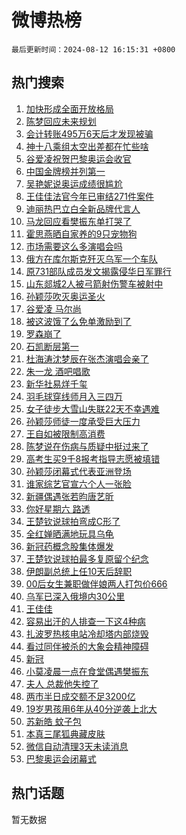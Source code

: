 # 微博热榜

`最后更新时间：2024-08-12 16:15:31 +0800`

## 热门搜索

1. [加快形成全面开放格局](https://m.weibo.cn/search?containerid=100103type%3D1%26t%3D10%26q%3D%23%E5%8A%A0%E5%BF%AB%E5%BD%A2%E6%88%90%E5%85%A8%E9%9D%A2%E5%BC%80%E6%94%BE%E6%A0%BC%E5%B1%80%23&stream_entry_id=51&isnewpage=1&extparam=seat%3D1%26stream_entry_id%3D51%26c_type%3D51%26dgr%3D0%26cate%3D10103%26q%3D%2523%25E5%258A%25A0%25E5%25BF%25AB%25E5%25BD%25A2%25E6%2588%2590%25E5%2585%25A8%25E9%259D%25A2%25E5%25BC%2580%25E6%2594%25BE%25E6%25A0%25BC%25E5%25B1%2580%2523%26pos%3D0%26filter_type%3Drealtimehot%26display_time%3D1723450530%26pre_seqid%3D1723450530244022821201)
1. [陈梦回应未来规划](https://m.weibo.cn/search?containerid=100103type%3D1%26t%3D10%26q%3D%23%E9%99%88%E6%A2%A6%E5%9B%9E%E5%BA%94%E6%9C%AA%E6%9D%A5%E8%A7%84%E5%88%92%23&stream_entry_id=31&isnewpage=1&extparam=seat%3D1%26stream_entry_id%3D31%26band_rank%3D1%26dgr%3D0%26realpos%3D1%26pos%3D0%26filter_type%3Drealtimehot%26c_type%3D31%26lcate%3D5001%26q%3D%2523%25E9%2599%2588%25E6%25A2%25A6%25E5%259B%259E%25E5%25BA%2594%25E6%259C%25AA%25E6%259D%25A5%25E8%25A7%2584%25E5%2588%2592%2523%26cate%3D5001%26flag%3D2%26display_time%3D1723450530%26pre_seqid%3D1723450530244022821201)
1. [会计转账495万6天后才发现被骗](https://m.weibo.cn/search?containerid=100103type%3D1%26t%3D10%26q%3D%23%E4%BC%9A%E8%AE%A1%E8%BD%AC%E8%B4%A6495%E4%B8%876%E5%A4%A9%E5%90%8E%E6%89%8D%E5%8F%91%E7%8E%B0%E8%A2%AB%E9%AA%97%23&stream_entry_id=31&isnewpage=1&extparam=seat%3D1%26stream_entry_id%3D31%26band_rank%3D2%26dgr%3D0%26realpos%3D2%26pos%3D1%26filter_type%3Drealtimehot%26c_type%3D31%26lcate%3D5001%26q%3D%2523%25E4%25BC%259A%25E8%25AE%25A1%25E8%25BD%25AC%25E8%25B4%25A6495%25E4%25B8%25876%25E5%25A4%25A9%25E5%2590%258E%25E6%2589%258D%25E5%258F%2591%25E7%258E%25B0%25E8%25A2%25AB%25E9%25AA%2597%2523%26cate%3D5001%26flag%3D2%26display_time%3D1723450530%26pre_seqid%3D1723450530244022821201)
1. [神十八乘组太空出差都在忙些啥](https://m.weibo.cn/search?containerid=100103type%3D1%26t%3D10%26q%3D%23%E7%A5%9E%E5%8D%81%E5%85%AB%E4%B9%98%E7%BB%84%E5%A4%AA%E7%A9%BA%E5%87%BA%E5%B7%AE%E9%83%BD%E5%9C%A8%E5%BF%99%E4%BA%9B%E5%95%A5%23&stream_entry_id=31&isnewpage=1&extparam=seat%3D1%26stream_entry_id%3D31%26band_rank%3D3%26dgr%3D0%26realpos%3D3%26pos%3D2%26filter_type%3Drealtimehot%26c_type%3D31%26lcate%3D5001%26q%3D%2523%25E7%25A5%259E%25E5%258D%2581%25E5%2585%25AB%25E4%25B9%2598%25E7%25BB%2584%25E5%25A4%25AA%25E7%25A9%25BA%25E5%2587%25BA%25E5%25B7%25AE%25E9%2583%25BD%25E5%259C%25A8%25E5%25BF%2599%25E4%25BA%259B%25E5%2595%25A5%2523%26cate%3D5001%26flag%3D0%26display_time%3D1723450530%26pre_seqid%3D1723450530244022821201)
1. [谷爱凌祝贺巴黎奥运会收官](https://m.weibo.cn/search?containerid=100103type%3D1%26t%3D10%26q%3D%23%E8%B0%B7%E7%88%B1%E5%87%8C%E7%A5%9D%E8%B4%BA%E5%B7%B4%E9%BB%8E%E5%A5%A5%E8%BF%90%E4%BC%9A%E6%94%B6%E5%AE%98%23&stream_entry_id=31&isnewpage=1&extparam=seat%3D1%26stream_entry_id%3D31%26band_rank%3D4%26dgr%3D0%26adid%3D249777%26pos%3D3%26filter_type%3Drealtimehot%26c_type%3D31%26topic_ad%3D1%26cate%3D5001%26is_ad_pos%3D1%26q%3D%2523%25E8%25B0%25B7%25E7%2588%25B1%25E5%2587%258C%25E7%25A5%259D%25E8%25B4%25BA%25E5%25B7%25B4%25E9%25BB%258E%25E5%25A5%25A5%25E8%25BF%2590%25E4%25BC%259A%25E6%2594%25B6%25E5%25AE%2598%2523%26lcate%3D5001%26display_time%3D1723450530%26pre_seqid%3D1723450530244022821201)
1. [中国金牌榜并列第一](https://m.weibo.cn/search?containerid=100103type%3D1%26t%3D10%26q%3D%23%E4%B8%AD%E5%9B%BD%E9%87%91%E7%89%8C%E6%A6%9C%E5%B9%B6%E5%88%97%E7%AC%AC%E4%B8%80%23&stream_entry_id=31&isnewpage=1&extparam=seat%3D1%26stream_entry_id%3D31%26band_rank%3D4%26dgr%3D0%26realpos%3D4%26pos%3D4%26filter_type%3Drealtimehot%26c_type%3D31%26lcate%3D5001%26q%3D%2523%25E4%25B8%25AD%25E5%259B%25BD%25E9%2587%2591%25E7%2589%258C%25E6%25A6%259C%25E5%25B9%25B6%25E5%2588%2597%25E7%25AC%25AC%25E4%25B8%2580%2523%26cate%3D5001%26flag%3D16%26display_time%3D1723450530%26pre_seqid%3D1723450530244022821201)
1. [吴艳妮说奥运成绩很尴尬](https://m.weibo.cn/search?containerid=100103type%3D1%26t%3D10%26q%3D%23%E5%90%B4%E8%89%B3%E5%A6%AE%E8%AF%B4%E5%A5%A5%E8%BF%90%E6%88%90%E7%BB%A9%E5%BE%88%E5%B0%B4%E5%B0%AC%23&stream_entry_id=31&isnewpage=1&extparam=seat%3D1%26stream_entry_id%3D31%26band_rank%3D5%26dgr%3D0%26realpos%3D5%26pos%3D5%26filter_type%3Drealtimehot%26c_type%3D31%26lcate%3D5001%26q%3D%2523%25E5%2590%25B4%25E8%2589%25B3%25E5%25A6%25AE%25E8%25AF%25B4%25E5%25A5%25A5%25E8%25BF%2590%25E6%2588%2590%25E7%25BB%25A9%25E5%25BE%2588%25E5%25B0%25B4%25E5%25B0%25AC%2523%26cate%3D5001%26flag%3D2%26display_time%3D1723450530%26pre_seqid%3D1723450530244022821201)
1. [王佳佳法官今年已审结271件案件](https://m.weibo.cn/search?containerid=100103type%3D1%26t%3D10%26q%3D%23%E7%8E%8B%E4%BD%B3%E4%BD%B3%E6%B3%95%E5%AE%98%E4%BB%8A%E5%B9%B4%E5%B7%B2%E5%AE%A1%E7%BB%93271%E4%BB%B6%E6%A1%88%E4%BB%B6%23&stream_entry_id=31&isnewpage=1&extparam=seat%3D1%26stream_entry_id%3D31%26band_rank%3D6%26dgr%3D0%26realpos%3D6%26pos%3D6%26filter_type%3Drealtimehot%26c_type%3D31%26lcate%3D5001%26q%3D%2523%25E7%258E%258B%25E4%25BD%25B3%25E4%25BD%25B3%25E6%25B3%2595%25E5%25AE%2598%25E4%25BB%258A%25E5%25B9%25B4%25E5%25B7%25B2%25E5%25AE%25A1%25E7%25BB%2593271%25E4%25BB%25B6%25E6%25A1%2588%25E4%25BB%25B6%2523%26cate%3D5001%26flag%3D1%26display_time%3D1723450530%26pre_seqid%3D1723450530244022821201)
1. [迪丽热巴立白全新品牌代言人](https://m.weibo.cn/search?containerid=100103type%3D1%26t%3D10%26q%3D%23%E8%BF%AA%E4%B8%BD%E7%83%AD%E5%B7%B4%E7%AB%8B%E7%99%BD%E5%85%A8%E6%96%B0%E5%93%81%E7%89%8C%E4%BB%A3%E8%A8%80%E4%BA%BA%23&stream_entry_id=31&isnewpage=1&extparam=seat%3D1%26stream_entry_id%3D31%26band_rank%3D7%26dgr%3D0%26adid%3D249956%26pos%3D7%26filter_type%3Drealtimehot%26c_type%3D31%26topic_ad%3D1%26cate%3D5001%26is_ad_pos%3D1%26q%3D%2523%25E8%25BF%25AA%25E4%25B8%25BD%25E7%2583%25AD%25E5%25B7%25B4%25E7%25AB%258B%25E7%2599%25BD%25E5%2585%25A8%25E6%2596%25B0%25E5%2593%2581%25E7%2589%258C%25E4%25BB%25A3%25E8%25A8%2580%25E4%25BA%25BA%2523%26lcate%3D5001%26display_time%3D1723450530%26pre_seqid%3D1723450530244022821201)
1. [马龙回应看樊振东单打哭了](https://m.weibo.cn/search?containerid=100103type%3D1%26t%3D10%26q%3D%23%E9%A9%AC%E9%BE%99%E5%9B%9E%E5%BA%94%E7%9C%8B%E6%A8%8A%E6%8C%AF%E4%B8%9C%E5%8D%95%E6%89%93%E5%93%AD%E4%BA%86%23&stream_entry_id=31&isnewpage=1&extparam=seat%3D1%26stream_entry_id%3D31%26band_rank%3D7%26dgr%3D0%26realpos%3D7%26pos%3D8%26filter_type%3Drealtimehot%26c_type%3D31%26lcate%3D5001%26q%3D%2523%25E9%25A9%25AC%25E9%25BE%2599%25E5%259B%259E%25E5%25BA%2594%25E7%259C%258B%25E6%25A8%258A%25E6%258C%25AF%25E4%25B8%259C%25E5%258D%2595%25E6%2589%2593%25E5%2593%25AD%25E4%25BA%2586%2523%26cate%3D5001%26flag%3D1%26display_time%3D1723450530%26pre_seqid%3D1723450530244022821201)
1. [霍思燕晒自家养的9只宠物狗](https://m.weibo.cn/search?containerid=100103type%3D1%26t%3D10%26q%3D%23%E9%9C%8D%E6%80%9D%E7%87%95%E6%99%92%E8%87%AA%E5%AE%B6%E5%85%BB%E7%9A%849%E5%8F%AA%E5%AE%A0%E7%89%A9%E7%8B%97%23&stream_entry_id=31&isnewpage=1&extparam=seat%3D1%26stream_entry_id%3D31%26band_rank%3D8%26dgr%3D0%26realpos%3D8%26pos%3D9%26filter_type%3Drealtimehot%26c_type%3D31%26lcate%3D5001%26q%3D%2523%25E9%259C%258D%25E6%2580%259D%25E7%2587%2595%25E6%2599%2592%25E8%2587%25AA%25E5%25AE%25B6%25E5%2585%25BB%25E7%259A%25849%25E5%258F%25AA%25E5%25AE%25A0%25E7%2589%25A9%25E7%258B%2597%2523%26cate%3D5001%26flag%3D1%26display_time%3D1723450530%26pre_seqid%3D1723450530244022821201)
1. [市场需要这么多演唱会吗](https://m.weibo.cn/search?containerid=100103type%3D1%26t%3D10%26q%3D%23%E5%B8%82%E5%9C%BA%E9%9C%80%E8%A6%81%E8%BF%99%E4%B9%88%E5%A4%9A%E6%BC%94%E5%94%B1%E4%BC%9A%E5%90%97%23&stream_entry_id=31&isnewpage=1&extparam=seat%3D1%26stream_entry_id%3D31%26band_rank%3D9%26dgr%3D0%26realpos%3D9%26pos%3D10%26filter_type%3Drealtimehot%26c_type%3D31%26lcate%3D5001%26q%3D%2523%25E5%25B8%2582%25E5%259C%25BA%25E9%259C%2580%25E8%25A6%2581%25E8%25BF%2599%25E4%25B9%2588%25E5%25A4%259A%25E6%25BC%2594%25E5%2594%25B1%25E4%25BC%259A%25E5%2590%2597%2523%26cate%3D5001%26flag%3D0%26display_time%3D1723450530%26pre_seqid%3D1723450530244022821201)
1. [俄方在库尔斯克歼灭乌军一个车队](https://m.weibo.cn/search?containerid=100103type%3D1%26t%3D10%26q%3D%23%E4%BF%84%E6%96%B9%E5%9C%A8%E5%BA%93%E5%B0%94%E6%96%AF%E5%85%8B%E6%AD%BC%E7%81%AD%E4%B9%8C%E5%86%9B%E4%B8%80%E4%B8%AA%E8%BD%A6%E9%98%9F%23&stream_entry_id=31&isnewpage=1&extparam=seat%3D1%26stream_entry_id%3D31%26band_rank%3D10%26dgr%3D0%26realpos%3D10%26pos%3D11%26filter_type%3Drealtimehot%26c_type%3D31%26lcate%3D5001%26q%3D%2523%25E4%25BF%2584%25E6%2596%25B9%25E5%259C%25A8%25E5%25BA%2593%25E5%25B0%2594%25E6%2596%25AF%25E5%2585%258B%25E6%25AD%25BC%25E7%2581%25AD%25E4%25B9%258C%25E5%2586%259B%25E4%25B8%2580%25E4%25B8%25AA%25E8%25BD%25A6%25E9%2598%259F%2523%26cate%3D5001%26flag%3D1%26display_time%3D1723450530%26pre_seqid%3D1723450530244022821201)
1. [原731部队成员发文揭露侵华日军罪行](https://m.weibo.cn/search?containerid=100103type%3D1%26t%3D10%26q%3D%23%E5%8E%9F731%E9%83%A8%E9%98%9F%E6%88%90%E5%91%98%E5%8F%91%E6%96%87%E6%8F%AD%E9%9C%B2%E4%BE%B5%E5%8D%8E%E6%97%A5%E5%86%9B%E7%BD%AA%E8%A1%8C%23&stream_entry_id=31&isnewpage=1&extparam=seat%3D1%26stream_entry_id%3D31%26band_rank%3D11%26dgr%3D0%26realpos%3D11%26pos%3D12%26filter_type%3Drealtimehot%26c_type%3D31%26lcate%3D5001%26q%3D%2523%25E5%258E%259F731%25E9%2583%25A8%25E9%2598%259F%25E6%2588%2590%25E5%2591%2598%25E5%258F%2591%25E6%2596%2587%25E6%258F%25AD%25E9%259C%25B2%25E4%25BE%25B5%25E5%258D%258E%25E6%2597%25A5%25E5%2586%259B%25E7%25BD%25AA%25E8%25A1%258C%2523%26cate%3D5001%26flag%3D2%26display_time%3D1723450530%26pre_seqid%3D1723450530244022821201)
1. [山东郯城2人被弓箭射伤警车被射中](https://m.weibo.cn/search?containerid=100103type%3D1%26t%3D10%26q%3D%23%E5%B1%B1%E4%B8%9C%E9%83%AF%E5%9F%8E2%E4%BA%BA%E8%A2%AB%E5%BC%93%E7%AE%AD%E5%B0%84%E4%BC%A4%E8%AD%A6%E8%BD%A6%E8%A2%AB%E5%B0%84%E4%B8%AD%23&stream_entry_id=31&isnewpage=1&extparam=seat%3D1%26stream_entry_id%3D31%26band_rank%3D12%26dgr%3D0%26realpos%3D12%26pos%3D13%26filter_type%3Drealtimehot%26c_type%3D31%26lcate%3D5001%26q%3D%2523%25E5%25B1%25B1%25E4%25B8%259C%25E9%2583%25AF%25E5%259F%258E2%25E4%25BA%25BA%25E8%25A2%25AB%25E5%25BC%2593%25E7%25AE%25AD%25E5%25B0%2584%25E4%25BC%25A4%25E8%25AD%25A6%25E8%25BD%25A6%25E8%25A2%25AB%25E5%25B0%2584%25E4%25B8%25AD%2523%26cate%3D5001%26flag%3D0%26display_time%3D1723450530%26pre_seqid%3D1723450530244022821201)
1. [孙颖莎吹灭奥运圣火](https://m.weibo.cn/search?containerid=100103type%3D1%26t%3D10%26q%3D%23%E5%AD%99%E9%A2%96%E8%8E%8E%E5%90%B9%E7%81%AD%E5%A5%A5%E8%BF%90%E5%9C%A3%E7%81%AB%23&stream_entry_id=31&isnewpage=1&extparam=seat%3D1%26stream_entry_id%3D31%26band_rank%3D13%26dgr%3D0%26realpos%3D13%26pos%3D14%26filter_type%3Drealtimehot%26c_type%3D31%26lcate%3D5001%26q%3D%2523%25E5%25AD%2599%25E9%25A2%2596%25E8%258E%258E%25E5%2590%25B9%25E7%2581%25AD%25E5%25A5%25A5%25E8%25BF%2590%25E5%259C%25A3%25E7%2581%25AB%2523%26cate%3D5001%26flag%3D0%26display_time%3D1723450530%26pre_seqid%3D1723450530244022821201)
1. [谷爱凌 马尔尚](https://m.weibo.cn/search?containerid=100103type%3D1%26t%3D10%26q%3D%E8%B0%B7%E7%88%B1%E5%87%8C+%E9%A9%AC%E5%B0%94%E5%B0%9A&stream_entry_id=31&isnewpage=1&extparam=seat%3D1%26stream_entry_id%3D31%26band_rank%3D14%26dgr%3D0%26realpos%3D14%26pos%3D15%26filter_type%3Drealtimehot%26c_type%3D31%26lcate%3D5001%26q%3D%25E8%25B0%25B7%25E7%2588%25B1%25E5%2587%258C%2520%25E9%25A9%25AC%25E5%25B0%2594%25E5%25B0%259A%26cate%3D5001%26flag%3D0%26display_time%3D1723450530%26pre_seqid%3D1723450530244022821201)
1. [被这波饿了么免单激励到了](https://m.weibo.cn/search?containerid=100103type%3D1%26t%3D10%26q%3D%23%E8%A2%AB%E8%BF%99%E6%B3%A2%E9%A5%BF%E4%BA%86%E4%B9%88%E5%85%8D%E5%8D%95%E6%BF%80%E5%8A%B1%E5%88%B0%E4%BA%86%23&stream_entry_id=31&isnewpage=1&extparam=seat%3D1%26stream_entry_id%3D31%26band_rank%3D15%26dgr%3D0%26adid%3D250196%26realpos%3D15%26pos%3D16%26filter_type%3Drealtimehot%26c_type%3D31%26lcate%3D5001%26q%3D%2523%25E8%25A2%25AB%25E8%25BF%2599%25E6%25B3%25A2%25E9%25A5%25BF%25E4%25BA%2586%25E4%25B9%2588%25E5%2585%258D%25E5%258D%2595%25E6%25BF%2580%25E5%258A%25B1%25E5%2588%25B0%25E4%25BA%2586%2523%26cate%3D5001%26flag%3D0%26display_time%3D1723450530%26pre_seqid%3D1723450530244022821201)
1. [罗森崩了](https://m.weibo.cn/search?containerid=100103type%3D1%26t%3D10%26q%3D%E7%BD%97%E6%A3%AE%E5%B4%A9%E4%BA%86&stream_entry_id=31&isnewpage=1&extparam=seat%3D1%26stream_entry_id%3D31%26band_rank%3D16%26dgr%3D0%26realpos%3D16%26pos%3D17%26filter_type%3Drealtimehot%26c_type%3D31%26lcate%3D5001%26q%3D%25E7%25BD%2597%25E6%25A3%25AE%25E5%25B4%25A9%25E4%25BA%2586%26cate%3D5001%26flag%3D2%26display_time%3D1723450530%26pre_seqid%3D1723450530244022821201)
1. [石凯断层第一](https://m.weibo.cn/search?containerid=100103type%3D1%26t%3D10%26q%3D%23%E7%9F%B3%E5%87%AF%E6%96%AD%E5%B1%82%E7%AC%AC%E4%B8%80%23&stream_entry_id=31&isnewpage=1&extparam=seat%3D1%26stream_entry_id%3D31%26band_rank%3D17%26dgr%3D0%26realpos%3D17%26pos%3D18%26filter_type%3Drealtimehot%26c_type%3D31%26lcate%3D5001%26q%3D%2523%25E7%259F%25B3%25E5%2587%25AF%25E6%2596%25AD%25E5%25B1%2582%25E7%25AC%25AC%25E4%25B8%2580%2523%26cate%3D5001%26flag%3D2%26display_time%3D1723450530%26pre_seqid%3D1723450530244022821201)
1. [杜海涛沈梦辰在张杰演唱会亲了](https://m.weibo.cn/search?containerid=100103type%3D1%26t%3D10%26q%3D%23%E6%9D%9C%E6%B5%B7%E6%B6%9B%E6%B2%88%E6%A2%A6%E8%BE%B0%E5%9C%A8%E5%BC%A0%E6%9D%B0%E6%BC%94%E5%94%B1%E4%BC%9A%E4%BA%B2%E4%BA%86%23&stream_entry_id=31&isnewpage=1&extparam=seat%3D1%26stream_entry_id%3D31%26band_rank%3D18%26dgr%3D0%26realpos%3D18%26pos%3D19%26filter_type%3Drealtimehot%26c_type%3D31%26lcate%3D5001%26q%3D%2523%25E6%259D%259C%25E6%25B5%25B7%25E6%25B6%259B%25E6%25B2%2588%25E6%25A2%25A6%25E8%25BE%25B0%25E5%259C%25A8%25E5%25BC%25A0%25E6%259D%25B0%25E6%25BC%2594%25E5%2594%25B1%25E4%25BC%259A%25E4%25BA%25B2%25E4%25BA%2586%2523%26cate%3D5001%26flag%3D0%26display_time%3D1723450530%26pre_seqid%3D1723450530244022821201)
1. [朱一龙 酒吧唱歌](https://m.weibo.cn/search?containerid=100103type%3D1%26t%3D10%26q%3D%E6%9C%B1%E4%B8%80%E9%BE%99+%E9%85%92%E5%90%A7%E5%94%B1%E6%AD%8C&stream_entry_id=31&isnewpage=1&extparam=seat%3D1%26stream_entry_id%3D31%26band_rank%3D19%26dgr%3D0%26realpos%3D19%26pos%3D20%26filter_type%3Drealtimehot%26c_type%3D31%26lcate%3D5001%26q%3D%25E6%259C%25B1%25E4%25B8%2580%25E9%25BE%2599%2520%25E9%2585%2592%25E5%2590%25A7%25E5%2594%25B1%25E6%25AD%258C%26cate%3D5001%26flag%3D0%26display_time%3D1723450530%26pre_seqid%3D1723450530244022821201)
1. [新华社易烊千玺](https://m.weibo.cn/search?containerid=100103type%3D1%26t%3D10%26q%3D%E6%96%B0%E5%8D%8E%E7%A4%BE%E6%98%93%E7%83%8A%E5%8D%83%E7%8E%BA&stream_entry_id=31&isnewpage=1&extparam=seat%3D1%26stream_entry_id%3D31%26band_rank%3D20%26dgr%3D0%26realpos%3D20%26pos%3D21%26filter_type%3Drealtimehot%26c_type%3D31%26lcate%3D5001%26q%3D%25E6%2596%25B0%25E5%258D%258E%25E7%25A4%25BE%25E6%2598%2593%25E7%2583%258A%25E5%258D%2583%25E7%258E%25BA%26cate%3D5001%26flag%3D0%26display_time%3D1723450530%26pre_seqid%3D1723450530244022821201)
1. [羽毛球穿线师月入三四万](https://m.weibo.cn/search?containerid=100103type%3D1%26t%3D10%26q%3D%23%E7%BE%BD%E6%AF%9B%E7%90%83%E7%A9%BF%E7%BA%BF%E5%B8%88%E6%9C%88%E5%85%A5%E4%B8%89%E5%9B%9B%E4%B8%87%23&stream_entry_id=31&isnewpage=1&extparam=seat%3D1%26stream_entry_id%3D31%26band_rank%3D21%26dgr%3D0%26realpos%3D21%26pos%3D22%26filter_type%3Drealtimehot%26c_type%3D31%26lcate%3D5001%26q%3D%2523%25E7%25BE%25BD%25E6%25AF%259B%25E7%2590%2583%25E7%25A9%25BF%25E7%25BA%25BF%25E5%25B8%2588%25E6%259C%2588%25E5%2585%25A5%25E4%25B8%2589%25E5%259B%259B%25E4%25B8%2587%2523%26cate%3D5001%26flag%3D0%26display_time%3D1723450530%26pre_seqid%3D1723450530244022821201)
1. [女子徒步大雪山失联22天不幸遇难](https://m.weibo.cn/search?containerid=100103type%3D1%26t%3D10%26q%3D%23%E5%A5%B3%E5%AD%90%E5%BE%92%E6%AD%A5%E5%A4%A7%E9%9B%AA%E5%B1%B1%E5%A4%B1%E8%81%9422%E5%A4%A9%E4%B8%8D%E5%B9%B8%E9%81%87%E9%9A%BE%23&stream_entry_id=31&isnewpage=1&extparam=seat%3D1%26stream_entry_id%3D31%26band_rank%3D22%26dgr%3D0%26realpos%3D22%26pos%3D23%26filter_type%3Drealtimehot%26c_type%3D31%26lcate%3D5001%26q%3D%2523%25E5%25A5%25B3%25E5%25AD%2590%25E5%25BE%2592%25E6%25AD%25A5%25E5%25A4%25A7%25E9%259B%25AA%25E5%25B1%25B1%25E5%25A4%25B1%25E8%2581%259422%25E5%25A4%25A9%25E4%25B8%258D%25E5%25B9%25B8%25E9%2581%2587%25E9%259A%25BE%2523%26cate%3D5001%26flag%3D1%26display_time%3D1723450530%26pre_seqid%3D1723450530244022821201)
1. [孙颖莎师徒一度承受巨大压力](https://m.weibo.cn/search?containerid=100103type%3D1%26t%3D10%26q%3D%23%E5%AD%99%E9%A2%96%E8%8E%8E%E5%B8%88%E5%BE%92%E4%B8%80%E5%BA%A6%E6%89%BF%E5%8F%97%E5%B7%A8%E5%A4%A7%E5%8E%8B%E5%8A%9B%23&stream_entry_id=31&isnewpage=1&extparam=seat%3D1%26stream_entry_id%3D31%26band_rank%3D23%26dgr%3D0%26realpos%3D23%26pos%3D24%26filter_type%3Drealtimehot%26c_type%3D31%26lcate%3D5001%26q%3D%2523%25E5%25AD%2599%25E9%25A2%2596%25E8%258E%258E%25E5%25B8%2588%25E5%25BE%2592%25E4%25B8%2580%25E5%25BA%25A6%25E6%2589%25BF%25E5%258F%2597%25E5%25B7%25A8%25E5%25A4%25A7%25E5%258E%258B%25E5%258A%259B%2523%26cate%3D5001%26flag%3D0%26display_time%3D1723450530%26pre_seqid%3D1723450530244022821201)
1. [王自如被限制高消费](https://m.weibo.cn/search?containerid=100103type%3D1%26t%3D10%26q%3D%23%E7%8E%8B%E8%87%AA%E5%A6%82%E8%A2%AB%E9%99%90%E5%88%B6%E9%AB%98%E6%B6%88%E8%B4%B9%23&stream_entry_id=31&isnewpage=1&extparam=seat%3D1%26stream_entry_id%3D31%26band_rank%3D24%26dgr%3D0%26realpos%3D24%26pos%3D25%26filter_type%3Drealtimehot%26c_type%3D31%26lcate%3D5001%26q%3D%2523%25E7%258E%258B%25E8%2587%25AA%25E5%25A6%2582%25E8%25A2%25AB%25E9%2599%2590%25E5%2588%25B6%25E9%25AB%2598%25E6%25B6%2588%25E8%25B4%25B9%2523%26cate%3D5001%26flag%3D1%26display_time%3D1723450530%26pre_seqid%3D1723450530244022821201)
1. [陈梦说在伤病与质疑中挺过来了](https://m.weibo.cn/search?containerid=100103type%3D1%26t%3D10%26q%3D%23%E9%99%88%E6%A2%A6%E8%AF%B4%E5%9C%A8%E4%BC%A4%E7%97%85%E4%B8%8E%E8%B4%A8%E7%96%91%E4%B8%AD%E6%8C%BA%E8%BF%87%E6%9D%A5%E4%BA%86%23&stream_entry_id=31&isnewpage=1&extparam=seat%3D1%26stream_entry_id%3D31%26band_rank%3D25%26dgr%3D0%26realpos%3D25%26pos%3D26%26filter_type%3Drealtimehot%26c_type%3D31%26lcate%3D5001%26q%3D%2523%25E9%2599%2588%25E6%25A2%25A6%25E8%25AF%25B4%25E5%259C%25A8%25E4%25BC%25A4%25E7%2597%2585%25E4%25B8%258E%25E8%25B4%25A8%25E7%2596%2591%25E4%25B8%25AD%25E6%258C%25BA%25E8%25BF%2587%25E6%259D%25A5%25E4%25BA%2586%2523%26cate%3D5001%26flag%3D32768%26display_time%3D1723450530%26pre_seqid%3D1723450530244022821201)
1. [高考生买9千8报考指导志愿被填错](https://m.weibo.cn/search?containerid=100103type%3D1%26t%3D10%26q%3D%23%E9%AB%98%E8%80%83%E7%94%9F%E4%B9%B09%E5%8D%838%E6%8A%A5%E8%80%83%E6%8C%87%E5%AF%BC%E5%BF%97%E6%84%BF%E8%A2%AB%E5%A1%AB%E9%94%99%23&stream_entry_id=31&isnewpage=1&extparam=seat%3D1%26stream_entry_id%3D31%26band_rank%3D26%26dgr%3D0%26realpos%3D26%26pos%3D27%26filter_type%3Drealtimehot%26c_type%3D31%26lcate%3D5001%26q%3D%2523%25E9%25AB%2598%25E8%2580%2583%25E7%2594%259F%25E4%25B9%25B09%25E5%258D%25838%25E6%258A%25A5%25E8%2580%2583%25E6%258C%2587%25E5%25AF%25BC%25E5%25BF%2597%25E6%2584%25BF%25E8%25A2%25AB%25E5%25A1%25AB%25E9%2594%2599%2523%26cate%3D5001%26flag%3D1%26display_time%3D1723450530%26pre_seqid%3D1723450530244022821201)
1. [孙颖莎闭幕式代表亚洲登场](https://m.weibo.cn/search?containerid=100103type%3D1%26t%3D10%26q%3D%E5%AD%99%E9%A2%96%E8%8E%8E%E9%97%AD%E5%B9%95%E5%BC%8F%E4%BB%A3%E8%A1%A8%E4%BA%9A%E6%B4%B2%E7%99%BB%E5%9C%BA&stream_entry_id=31&isnewpage=1&extparam=seat%3D1%26stream_entry_id%3D31%26band_rank%3D27%26dgr%3D0%26realpos%3D27%26pos%3D28%26filter_type%3Drealtimehot%26c_type%3D31%26lcate%3D5001%26q%3D%25E5%25AD%2599%25E9%25A2%2596%25E8%258E%258E%25E9%2597%25AD%25E5%25B9%2595%25E5%25BC%258F%25E4%25BB%25A3%25E8%25A1%25A8%25E4%25BA%259A%25E6%25B4%25B2%25E7%2599%25BB%25E5%259C%25BA%26cate%3D5001%26flag%3D0%26display_time%3D1723450530%26pre_seqid%3D1723450530244022821201)
1. [谁家综艺官宣六个人一张脸](https://m.weibo.cn/search?containerid=100103type%3D1%26t%3D10%26q%3D%E8%B0%81%E5%AE%B6%E7%BB%BC%E8%89%BA%E5%AE%98%E5%AE%A3%E5%85%AD%E4%B8%AA%E4%BA%BA%E4%B8%80%E5%BC%A0%E8%84%B8&stream_entry_id=31&isnewpage=1&extparam=seat%3D1%26stream_entry_id%3D31%26band_rank%3D28%26dgr%3D0%26realpos%3D28%26pos%3D29%26filter_type%3Drealtimehot%26c_type%3D31%26lcate%3D5001%26q%3D%25E8%25B0%2581%25E5%25AE%25B6%25E7%25BB%25BC%25E8%2589%25BA%25E5%25AE%2598%25E5%25AE%25A3%25E5%2585%25AD%25E4%25B8%25AA%25E4%25BA%25BA%25E4%25B8%2580%25E5%25BC%25A0%25E8%2584%25B8%26cate%3D5001%26flag%3D0%26display_time%3D1723450530%26pre_seqid%3D1723450530244022821201)
1. [新疆偶遇张若昀唐艺昕](https://m.weibo.cn/search?containerid=100103type%3D1%26t%3D10%26q%3D%23%E6%96%B0%E7%96%86%E5%81%B6%E9%81%87%E5%BC%A0%E8%8B%A5%E6%98%80%E5%94%90%E8%89%BA%E6%98%95%23&stream_entry_id=31&isnewpage=1&extparam=seat%3D1%26stream_entry_id%3D31%26band_rank%3D29%26dgr%3D0%26realpos%3D29%26pos%3D30%26filter_type%3Drealtimehot%26c_type%3D31%26lcate%3D5001%26q%3D%2523%25E6%2596%25B0%25E7%2596%2586%25E5%2581%25B6%25E9%2581%2587%25E5%25BC%25A0%25E8%258B%25A5%25E6%2598%2580%25E5%2594%2590%25E8%2589%25BA%25E6%2598%2595%2523%26cate%3D5001%26flag%3D0%26display_time%3D1723450530%26pre_seqid%3D1723450530244022821201)
1. [你好星期六 路透](https://m.weibo.cn/search?containerid=100103type%3D1%26t%3D10%26q%3D%E4%BD%A0%E5%A5%BD%E6%98%9F%E6%9C%9F%E5%85%AD+%E8%B7%AF%E9%80%8F&stream_entry_id=31&isnewpage=1&extparam=seat%3D1%26stream_entry_id%3D31%26band_rank%3D30%26dgr%3D0%26realpos%3D30%26pos%3D31%26filter_type%3Drealtimehot%26c_type%3D31%26lcate%3D5001%26q%3D%25E4%25BD%25A0%25E5%25A5%25BD%25E6%2598%259F%25E6%259C%259F%25E5%2585%25AD%2520%25E8%25B7%25AF%25E9%2580%258F%26cate%3D5001%26flag%3D1%26display_time%3D1723450530%26pre_seqid%3D1723450530244022821201)
1. [王楚钦说球拍弯成C形了](https://m.weibo.cn/search?containerid=100103type%3D1%26t%3D10%26q%3D%23%E7%8E%8B%E6%A5%9A%E9%92%A6%E8%AF%B4%E7%90%83%E6%8B%8D%E5%BC%AF%E6%88%90C%E5%BD%A2%E4%BA%86%23&stream_entry_id=31&isnewpage=1&extparam=seat%3D1%26stream_entry_id%3D31%26band_rank%3D31%26dgr%3D0%26realpos%3D31%26pos%3D32%26filter_type%3Drealtimehot%26c_type%3D31%26lcate%3D5001%26q%3D%2523%25E7%258E%258B%25E6%25A5%259A%25E9%2592%25A6%25E8%25AF%25B4%25E7%2590%2583%25E6%258B%258D%25E5%25BC%25AF%25E6%2588%2590C%25E5%25BD%25A2%25E4%25BA%2586%2523%26cate%3D5001%26flag%3D0%26display_time%3D1723450530%26pre_seqid%3D1723450530244022821201)
1. [全红婵晒满地玩具乌龟](https://m.weibo.cn/search?containerid=100103type%3D1%26t%3D10%26q%3D%23%E5%85%A8%E7%BA%A2%E5%A9%B5%E6%99%92%E6%BB%A1%E5%9C%B0%E7%8E%A9%E5%85%B7%E4%B9%8C%E9%BE%9F%23&stream_entry_id=31&isnewpage=1&extparam=seat%3D1%26stream_entry_id%3D31%26band_rank%3D32%26dgr%3D0%26realpos%3D32%26pos%3D33%26filter_type%3Drealtimehot%26c_type%3D31%26lcate%3D5001%26q%3D%2523%25E5%2585%25A8%25E7%25BA%25A2%25E5%25A9%25B5%25E6%2599%2592%25E6%25BB%25A1%25E5%259C%25B0%25E7%258E%25A9%25E5%2585%25B7%25E4%25B9%258C%25E9%25BE%259F%2523%26cate%3D5001%26flag%3D0%26display_time%3D1723450530%26pre_seqid%3D1723450530244022821201)
1. [新冠药概念股集体爆发](https://m.weibo.cn/search?containerid=100103type%3D1%26t%3D10%26q%3D%23%E6%96%B0%E5%86%A0%E8%8D%AF%E6%A6%82%E5%BF%B5%E8%82%A1%E9%9B%86%E4%BD%93%E7%88%86%E5%8F%91%23&stream_entry_id=31&isnewpage=1&extparam=seat%3D1%26stream_entry_id%3D31%26band_rank%3D33%26dgr%3D0%26realpos%3D33%26pos%3D34%26filter_type%3Drealtimehot%26c_type%3D31%26lcate%3D5001%26q%3D%2523%25E6%2596%25B0%25E5%2586%25A0%25E8%258D%25AF%25E6%25A6%2582%25E5%25BF%25B5%25E8%2582%25A1%25E9%259B%2586%25E4%25BD%2593%25E7%2588%2586%25E5%258F%2591%2523%26cate%3D5001%26flag%3D1%26display_time%3D1723450530%26pre_seqid%3D1723450530244022821201)
1. [王楚钦说球拍最多复原留个纪念](https://m.weibo.cn/search?containerid=100103type%3D1%26t%3D10%26q%3D%23%E7%8E%8B%E6%A5%9A%E9%92%A6%E8%AF%B4%E7%90%83%E6%8B%8D%E6%9C%80%E5%A4%9A%E5%A4%8D%E5%8E%9F%E7%95%99%E4%B8%AA%E7%BA%AA%E5%BF%B5%23&stream_entry_id=31&isnewpage=1&extparam=seat%3D1%26stream_entry_id%3D31%26band_rank%3D34%26dgr%3D0%26realpos%3D34%26pos%3D35%26filter_type%3Drealtimehot%26c_type%3D31%26lcate%3D5001%26q%3D%2523%25E7%258E%258B%25E6%25A5%259A%25E9%2592%25A6%25E8%25AF%25B4%25E7%2590%2583%25E6%258B%258D%25E6%259C%2580%25E5%25A4%259A%25E5%25A4%258D%25E5%258E%259F%25E7%2595%2599%25E4%25B8%25AA%25E7%25BA%25AA%25E5%25BF%25B5%2523%26cate%3D5001%26flag%3D0%26display_time%3D1723450530%26pre_seqid%3D1723450530244022821201)
1. [伊朗副总统上任10天后辞职](https://m.weibo.cn/search?containerid=100103type%3D1%26t%3D10%26q%3D%23%E4%BC%8A%E6%9C%97%E5%89%AF%E6%80%BB%E7%BB%9F%E4%B8%8A%E4%BB%BB10%E5%A4%A9%E5%90%8E%E8%BE%9E%E8%81%8C%23&stream_entry_id=31&isnewpage=1&extparam=seat%3D1%26stream_entry_id%3D31%26band_rank%3D35%26dgr%3D0%26realpos%3D35%26pos%3D36%26filter_type%3Drealtimehot%26c_type%3D31%26lcate%3D5001%26q%3D%2523%25E4%25BC%258A%25E6%259C%2597%25E5%2589%25AF%25E6%2580%25BB%25E7%25BB%259F%25E4%25B8%258A%25E4%25BB%25BB10%25E5%25A4%25A9%25E5%2590%258E%25E8%25BE%259E%25E8%2581%258C%2523%26cate%3D5001%26flag%3D1%26display_time%3D1723450530%26pre_seqid%3D1723450530244022821201)
1. [00后女生兼职做伴娘两人打包价666](https://m.weibo.cn/search?containerid=100103type%3D1%26t%3D10%26q%3D%2300%E5%90%8E%E5%A5%B3%E7%94%9F%E5%85%BC%E8%81%8C%E5%81%9A%E4%BC%B4%E5%A8%98%E4%B8%A4%E4%BA%BA%E6%89%93%E5%8C%85%E4%BB%B7666%23&stream_entry_id=31&isnewpage=1&extparam=seat%3D1%26stream_entry_id%3D31%26band_rank%3D36%26dgr%3D0%26realpos%3D36%26pos%3D37%26filter_type%3Drealtimehot%26c_type%3D31%26lcate%3D5001%26q%3D%252300%25E5%2590%258E%25E5%25A5%25B3%25E7%2594%259F%25E5%2585%25BC%25E8%2581%258C%25E5%2581%259A%25E4%25BC%25B4%25E5%25A8%2598%25E4%25B8%25A4%25E4%25BA%25BA%25E6%2589%2593%25E5%258C%2585%25E4%25BB%25B7666%2523%26cate%3D5001%26flag%3D0%26display_time%3D1723450530%26pre_seqid%3D1723450530244022821201)
1. [乌军已深入俄境内30公里](https://m.weibo.cn/search?containerid=100103type%3D1%26t%3D10%26q%3D%23%E4%B9%8C%E5%86%9B%E5%B7%B2%E6%B7%B1%E5%85%A5%E4%BF%84%E5%A2%83%E5%86%8530%E5%85%AC%E9%87%8C%23&stream_entry_id=31&isnewpage=1&extparam=seat%3D1%26stream_entry_id%3D31%26band_rank%3D37%26dgr%3D0%26realpos%3D37%26pos%3D38%26filter_type%3Drealtimehot%26c_type%3D31%26lcate%3D5001%26q%3D%2523%25E4%25B9%258C%25E5%2586%259B%25E5%25B7%25B2%25E6%25B7%25B1%25E5%2585%25A5%25E4%25BF%2584%25E5%25A2%2583%25E5%2586%258530%25E5%2585%25AC%25E9%2587%258C%2523%26cate%3D5001%26flag%3D0%26display_time%3D1723450530%26pre_seqid%3D1723450530244022821201)
1. [王佳佳](https://m.weibo.cn/search?containerid=100103type%3D1%26t%3D10%26q%3D%E7%8E%8B%E4%BD%B3%E4%BD%B3&stream_entry_id=31&isnewpage=1&extparam=seat%3D1%26stream_entry_id%3D31%26band_rank%3D38%26dgr%3D0%26realpos%3D38%26pos%3D39%26filter_type%3Drealtimehot%26c_type%3D31%26lcate%3D5001%26q%3D%25E7%258E%258B%25E4%25BD%25B3%25E4%25BD%25B3%26cate%3D5001%26flag%3D0%26display_time%3D1723450530%26pre_seqid%3D1723450530244022821201)
1. [容易出汗的人排查一下这4种病](https://m.weibo.cn/search?containerid=100103type%3D1%26t%3D10%26q%3D%23%E5%AE%B9%E6%98%93%E5%87%BA%E6%B1%97%E7%9A%84%E4%BA%BA%E6%8E%92%E6%9F%A5%E4%B8%80%E4%B8%8B%E8%BF%994%E7%A7%8D%E7%97%85%23&stream_entry_id=31&isnewpage=1&extparam=seat%3D1%26stream_entry_id%3D31%26band_rank%3D39%26dgr%3D0%26realpos%3D39%26pos%3D40%26filter_type%3Drealtimehot%26c_type%3D31%26lcate%3D5001%26q%3D%2523%25E5%25AE%25B9%25E6%2598%2593%25E5%2587%25BA%25E6%25B1%2597%25E7%259A%2584%25E4%25BA%25BA%25E6%258E%2592%25E6%259F%25A5%25E4%25B8%2580%25E4%25B8%258B%25E8%25BF%25994%25E7%25A7%258D%25E7%2597%2585%2523%26cate%3D5001%26flag%3D0%26display_time%3D1723450530%26pre_seqid%3D1723450530244022821201)
1. [扎波罗热核电站冷却塔内部烧毁](https://m.weibo.cn/search?containerid=100103type%3D1%26t%3D10%26q%3D%23%E6%89%8E%E6%B3%A2%E7%BD%97%E7%83%AD%E6%A0%B8%E7%94%B5%E7%AB%99%E5%86%B7%E5%8D%B4%E5%A1%94%E5%86%85%E9%83%A8%E7%83%A7%E6%AF%81%23&stream_entry_id=31&isnewpage=1&extparam=seat%3D1%26stream_entry_id%3D31%26band_rank%3D40%26dgr%3D0%26realpos%3D40%26pos%3D41%26filter_type%3Drealtimehot%26c_type%3D31%26lcate%3D5001%26q%3D%2523%25E6%2589%258E%25E6%25B3%25A2%25E7%25BD%2597%25E7%2583%25AD%25E6%25A0%25B8%25E7%2594%25B5%25E7%25AB%2599%25E5%2586%25B7%25E5%258D%25B4%25E5%25A1%2594%25E5%2586%2585%25E9%2583%25A8%25E7%2583%25A7%25E6%25AF%2581%2523%26cate%3D5001%26flag%3D1%26display_time%3D1723450530%26pre_seqid%3D1723450530244022821201)
1. [看过同伴被杀的大象会精神障碍](https://m.weibo.cn/search?containerid=100103type%3D1%26t%3D10%26q%3D%23%E7%9C%8B%E8%BF%87%E5%90%8C%E4%BC%B4%E8%A2%AB%E6%9D%80%E7%9A%84%E5%A4%A7%E8%B1%A1%E4%BC%9A%E7%B2%BE%E7%A5%9E%E9%9A%9C%E7%A2%8D%23&stream_entry_id=31&isnewpage=1&extparam=seat%3D1%26stream_entry_id%3D31%26band_rank%3D41%26dgr%3D0%26realpos%3D41%26pos%3D42%26filter_type%3Drealtimehot%26c_type%3D31%26lcate%3D5001%26q%3D%2523%25E7%259C%258B%25E8%25BF%2587%25E5%2590%258C%25E4%25BC%25B4%25E8%25A2%25AB%25E6%259D%2580%25E7%259A%2584%25E5%25A4%25A7%25E8%25B1%25A1%25E4%25BC%259A%25E7%25B2%25BE%25E7%25A5%259E%25E9%259A%259C%25E7%25A2%258D%2523%26cate%3D5001%26flag%3D1%26display_time%3D1723450530%26pre_seqid%3D1723450530244022821201)
1. [新冠](https://m.weibo.cn/search?containerid=100103type%3D1%26t%3D10%26q%3D%E6%96%B0%E5%86%A0&stream_entry_id=31&isnewpage=1&extparam=seat%3D1%26stream_entry_id%3D31%26band_rank%3D42%26dgr%3D0%26realpos%3D42%26pos%3D43%26filter_type%3Drealtimehot%26c_type%3D31%26lcate%3D5001%26q%3D%25E6%2596%25B0%25E5%2586%25A0%26cate%3D5001%26flag%3D0%26display_time%3D1723450530%26pre_seqid%3D1723450530244022821201)
1. [小莫凌晨一点在食堂偶遇樊振东](https://m.weibo.cn/search?containerid=100103type%3D1%26t%3D10%26q%3D%23%E5%B0%8F%E8%8E%AB%E5%87%8C%E6%99%A8%E4%B8%80%E7%82%B9%E5%9C%A8%E9%A3%9F%E5%A0%82%E5%81%B6%E9%81%87%E6%A8%8A%E6%8C%AF%E4%B8%9C%23&stream_entry_id=31&isnewpage=1&extparam=seat%3D1%26stream_entry_id%3D31%26band_rank%3D43%26dgr%3D0%26realpos%3D43%26pos%3D44%26filter_type%3Drealtimehot%26c_type%3D31%26lcate%3D5001%26q%3D%2523%25E5%25B0%258F%25E8%258E%25AB%25E5%2587%258C%25E6%2599%25A8%25E4%25B8%2580%25E7%2582%25B9%25E5%259C%25A8%25E9%25A3%259F%25E5%25A0%2582%25E5%2581%25B6%25E9%2581%2587%25E6%25A8%258A%25E6%258C%25AF%25E4%25B8%259C%2523%26cate%3D5001%26flag%3D0%26display_time%3D1723450530%26pre_seqid%3D1723450530244022821201)
1. [夫人 总裁他失控了](https://m.weibo.cn/search?containerid=100103type%3D1%26t%3D10%26q%3D%E5%A4%AB%E4%BA%BA+%E6%80%BB%E8%A3%81%E4%BB%96%E5%A4%B1%E6%8E%A7%E4%BA%86&stream_entry_id=31&isnewpage=1&extparam=seat%3D1%26stream_entry_id%3D31%26band_rank%3D44%26dgr%3D0%26realpos%3D44%26pos%3D45%26filter_type%3Drealtimehot%26c_type%3D31%26lcate%3D5001%26q%3D%25E5%25A4%25AB%25E4%25BA%25BA%2520%25E6%2580%25BB%25E8%25A3%2581%25E4%25BB%2596%25E5%25A4%25B1%25E6%258E%25A7%25E4%25BA%2586%26cate%3D5001%26flag%3D0%26display_time%3D1723450530%26pre_seqid%3D1723450530244022821201)
1. [两市半日成交额不足3200亿](https://m.weibo.cn/search?containerid=100103type%3D1%26t%3D10%26q%3D%23%E4%B8%A4%E5%B8%82%E5%8D%8A%E6%97%A5%E6%88%90%E4%BA%A4%E9%A2%9D%E4%B8%8D%E8%B6%B33200%E4%BA%BF%23&stream_entry_id=31&isnewpage=1&extparam=seat%3D1%26stream_entry_id%3D31%26band_rank%3D45%26dgr%3D0%26realpos%3D45%26pos%3D46%26filter_type%3Drealtimehot%26c_type%3D31%26lcate%3D5001%26q%3D%2523%25E4%25B8%25A4%25E5%25B8%2582%25E5%258D%258A%25E6%2597%25A5%25E6%2588%2590%25E4%25BA%25A4%25E9%25A2%259D%25E4%25B8%258D%25E8%25B6%25B33200%25E4%25BA%25BF%2523%26cate%3D5001%26flag%3D1%26display_time%3D1723450530%26pre_seqid%3D1723450530244022821201)
1. [19岁男孩用6年从40分逆袭上北大](https://m.weibo.cn/search?containerid=100103type%3D1%26t%3D10%26q%3D%2319%E5%B2%81%E7%94%B7%E5%AD%A9%E7%94%A86%E5%B9%B4%E4%BB%8E40%E5%88%86%E9%80%86%E8%A2%AD%E4%B8%8A%E5%8C%97%E5%A4%A7%23&stream_entry_id=31&isnewpage=1&extparam=seat%3D1%26stream_entry_id%3D31%26band_rank%3D46%26dgr%3D0%26realpos%3D46%26pos%3D47%26filter_type%3Drealtimehot%26c_type%3D31%26lcate%3D5001%26q%3D%252319%25E5%25B2%2581%25E7%2594%25B7%25E5%25AD%25A9%25E7%2594%25A86%25E5%25B9%25B4%25E4%25BB%258E40%25E5%2588%2586%25E9%2580%2586%25E8%25A2%25AD%25E4%25B8%258A%25E5%258C%2597%25E5%25A4%25A7%2523%26cate%3D5001%26flag%3D32768%26display_time%3D1723450530%26pre_seqid%3D1723450530244022821201)
1. [苏新皓 蚊子包](https://m.weibo.cn/search?containerid=100103type%3D1%26t%3D10%26q%3D%E8%8B%8F%E6%96%B0%E7%9A%93+%E8%9A%8A%E5%AD%90%E5%8C%85&stream_entry_id=31&isnewpage=1&extparam=seat%3D1%26stream_entry_id%3D31%26band_rank%3D47%26dgr%3D0%26realpos%3D47%26pos%3D48%26filter_type%3Drealtimehot%26c_type%3D31%26lcate%3D5001%26q%3D%25E8%258B%258F%25E6%2596%25B0%25E7%259A%2593%2520%25E8%259A%258A%25E5%25AD%2590%25E5%258C%2585%26cate%3D5001%26flag%3D1%26display_time%3D1723450530%26pre_seqid%3D1723450530244022821201)
1. [本真三尾狐典藏皮肤](https://m.weibo.cn/search?containerid=100103type%3D1%26t%3D10%26q%3D%23%E6%9C%AC%E7%9C%9F%E4%B8%89%E5%B0%BE%E7%8B%90%E5%85%B8%E8%97%8F%E7%9A%AE%E8%82%A4%23&stream_entry_id=31&isnewpage=1&extparam=seat%3D1%26stream_entry_id%3D31%26band_rank%3D48%26dgr%3D0%26realpos%3D48%26pos%3D49%26filter_type%3Drealtimehot%26c_type%3D31%26lcate%3D5001%26q%3D%2523%25E6%259C%25AC%25E7%259C%259F%25E4%25B8%2589%25E5%25B0%25BE%25E7%258B%2590%25E5%2585%25B8%25E8%2597%258F%25E7%259A%25AE%25E8%2582%25A4%2523%26cate%3D5001%26flag%3D1%26display_time%3D1723450530%26pre_seqid%3D1723450530244022821201)
1. [微信自动清理3天未读消息](https://m.weibo.cn/search?containerid=100103type%3D1%26t%3D10%26q%3D%23%E5%BE%AE%E4%BF%A1%E8%87%AA%E5%8A%A8%E6%B8%85%E7%90%863%E5%A4%A9%E6%9C%AA%E8%AF%BB%E6%B6%88%E6%81%AF%23&stream_entry_id=31&isnewpage=1&extparam=seat%3D1%26stream_entry_id%3D31%26band_rank%3D49%26dgr%3D0%26realpos%3D49%26pos%3D50%26filter_type%3Drealtimehot%26c_type%3D31%26lcate%3D5001%26q%3D%2523%25E5%25BE%25AE%25E4%25BF%25A1%25E8%2587%25AA%25E5%258A%25A8%25E6%25B8%2585%25E7%2590%25863%25E5%25A4%25A9%25E6%259C%25AA%25E8%25AF%25BB%25E6%25B6%2588%25E6%2581%25AF%2523%26cate%3D5001%26flag%3D1%26display_time%3D1723450530%26pre_seqid%3D1723450530244022821201)
1. [巴黎奥运会闭幕式](https://m.weibo.cn/search?containerid=100103type%3D1%26t%3D10%26q%3D%23%E5%B7%B4%E9%BB%8E%E5%A5%A5%E8%BF%90%E4%BC%9A%E9%97%AD%E5%B9%95%E5%BC%8F%23&stream_entry_id=31&isnewpage=1&extparam=seat%3D1%26stream_entry_id%3D31%26band_rank%3D50%26dgr%3D0%26realpos%3D50%26pos%3D51%26filter_type%3Drealtimehot%26c_type%3D31%26lcate%3D5001%26q%3D%2523%25E5%25B7%25B4%25E9%25BB%258E%25E5%25A5%25A5%25E8%25BF%2590%25E4%25BC%259A%25E9%2597%25AD%25E5%25B9%2595%25E5%25BC%258F%2523%26cate%3D5001%26flag%3D0%26display_time%3D1723450530%26pre_seqid%3D1723450530244022821201)

## 热门话题

暂无数据
